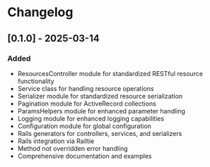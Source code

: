 # Changelog

## [0.1.0] - 2025-03-14

### Added
- ResourcesController module for standardized RESTful resource functionality
- Service class for handling resource operations
- Serializer module for standardized resource serialization
- Pagination module for ActiveRecord collections
- ParamsHelpers module for enhanced parameter handling
- Logging module for enhanced logging capabilities
- Configuration module for global configuration
- Rails generators for controllers, services, and serializers
- Rails integration via Railtie
- Method not overridden error handling
- Comprehensive documentation and examples
